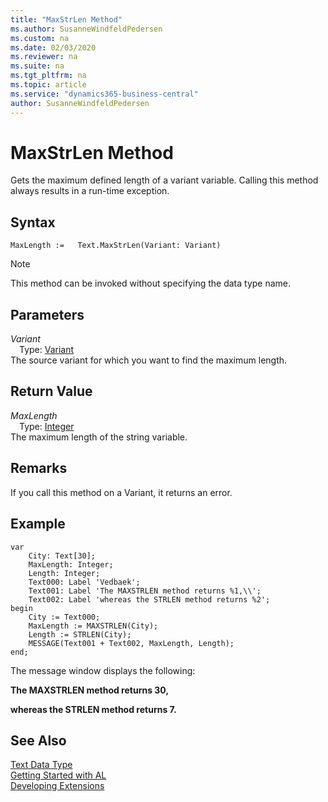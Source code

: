 ```yaml
---
title: "MaxStrLen Method"
ms.author: SusanneWindfeldPedersen
ms.custom: na
ms.date: 02/03/2020
ms.reviewer: na
ms.suite: na
ms.tgt_pltfrm: na
ms.topic: article
ms.service: "dynamics365-business-central"
author: SusanneWindfeldPedersen
---
```

[//]: # (START>DO_NOT_EDIT)
[//]: # (IMPORTANT:Do not edit any of the content between here and the END>DO_NOT_EDIT.)
[//]: # (Any modifications should be made in the .xml files in the ModernDev repo.)
# MaxStrLen Method
Gets the maximum defined length of a variant variable. Calling this method always results in a run-time exception.


## Syntax
```
MaxLength :=   Text.MaxStrLen(Variant: Variant)
```
> [!NOTE]  
> This method can be invoked without specifying the data type name.  
## Parameters
*Variant*  
&emsp;Type: [Variant](../variant/variant-data-type.md)  
The source variant for which you want to find the maximum length.  


## Return Value
*MaxLength*  
&emsp;Type: [Integer](../integer/integer-data-type.md)  
The maximum length of the string variable.  


[//]: # (IMPORTANT: END>DO_NOT_EDIT)

## Remarks  
 If you call this method on a Variant, it returns an error.  
  
## Example  
```
var
    City: Text[30];
    MaxLength: Integer;
    Length: Integer;
    Text000: Label 'Vedbaek';
    Text001: Label 'The MAXSTRLEN method returns %1,\\';
    Text002: Label 'whereas the STRLEN method returns %2';
begin
    City := Text000;  
    MaxLength := MAXSTRLEN(City);  
    Length := STRLEN(City);  
    MESSAGE(Text001 + Text002, MaxLength, Length);  
end;
```  
  
 The message window displays the following:  
  
 **The MAXSTRLEN method returns 30,**  
  
 **whereas the STRLEN method returns 7.**  
  

## See Also
[Text Data Type](text-data-type.md)  
[Getting Started with AL](../../devenv-get-started.md)  
[Developing Extensions](../../devenv-dev-overview.md)